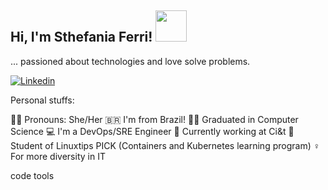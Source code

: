 <h2> Hi, I'm Sthefania Ferri! <img src="https://media2.giphy.com/media/v1.Y2lkPTc5MGI3NjExdDVtNXNzZTh5NWg5bXN5amhseWRsY3FmajIxN25kZmwzNm50bjhhZiZlcD12MV9pbnRlcm5hbF9naWZfYnlfaWQmY3Q9Zw/bQ810KMQMmovfb0EVo/giphy.gif" width="50"></h2>

... passioned about technologies and love solve problems. 

[![Linkedin](https://img.shields.io/badge/-LinkedIn-blue?style=flat&logo=Linkedin&logoColor=white)](https://www.linkedin.com/in/sthefaniaferri/)

Personal stuffs:

🙇‍♀️ Pronouns: She/Her
🇧🇷 I'm from Brazil!
👩‍🎓 Graduated in Computer Science
💻 I'm a DevOps/SRE Engineer
💼 Currently working at Ci&t
📌 Student of Linuxtips PICK (Containers and Kubernetes learning program)
♀️ For more diversity in IT

code 
tools




